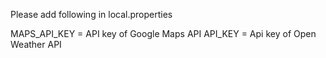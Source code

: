 Please add following in local.properties

MAPS_API_KEY = API key of Google Maps API
API_KEY = Api key of Open Weather API
